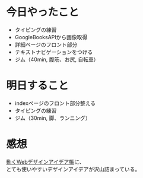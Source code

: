 # 今日やったこと
- タイピングの練習
- GoogleBooksAPIから画像取得
- 詳細ページのフロント部分
- テキストナビゲーションをつける
- ジム（40min, 腹筋、お尻, 自転車）

# 明日すること
- indexページのフロント部分整える
- タイピングの練習
- ジム（30min, 脚、ランニング）

# 感想
[動くWebデザインアイデア帳](https://coco-factory.jp/ugokuweb/)に、<br>
とても使いやすいデザインアイデアが沢山詰まっている。
